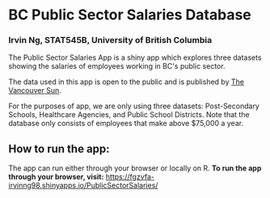 # BC Public Sector Salaries Database
### Irvin Ng, STAT545B, University of British Columbia

The Public Sector Salaries App is a shiny app which explores three datasets showing the salaries of employees working in BC's public sector. 

The data used in this app is open to the public and is published by [The Vancouver Sun](https://github.com/vs-postmedia/public-sector-salary-data.git).

For the purposes of app, we are only using three datasets: Post-Secondary Schools, Healthcare Agencies, and Public School Districts. Note that the database only consists of employees that make above $75,000 a year.

## How to run the app:
The app can run either through your browser or locally on R.
**To run the app through your browser, visit:**
https://fgzvfa-irvinng98.shinyapps.io/PublicSectorSalaries/
